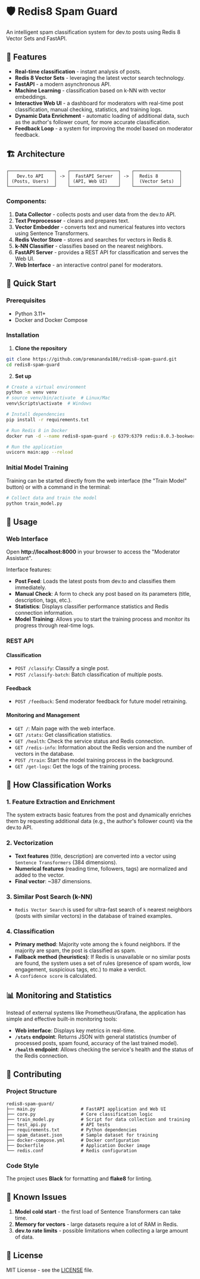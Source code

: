# 🛡️ Redis8 Spam Guard

An intelligent spam classification system for dev.to posts using Redis 8 Vector Sets and FastAPI.

## 🎯 Features

- **Real-time classification** - instant analysis of posts.
- **Redis 8 Vector Sets** - leveraging the latest vector search technology.
- **FastAPI** - a modern asynchronous API.
- **Machine Learning** - classification based on k-NN with vector embeddings.
- **Interactive Web UI** - a dashboard for moderators with real-time post classification, manual checking, statistics, and training logs.
- **Dynamic Data Enrichment** - automatic loading of additional data, such as the author's follower count, for more accurate classification.
- **Feedback Loop** - a system for improving the model based on moderator feedback.

## 🏗️ Architecture

```
┌─────────────────┐    ┌──────────────────┐    ┌─────────────────┐
│   Dev.to API    │ -> │  FastAPI Server  │ -> │  Redis 8        │
│ (Posts, Users)  │    │ (API, Web UI)    │    │  (Vector Sets)  │
└─────────────────┘    └──────────────────┘    └─────────────────┘
```

### Components:

1. **Data Collector** - collects posts and user data from the dev.to API.
2. **Text Preprocessor** - cleans and prepares text.
3. **Vector Embedder** - converts text and numerical features into vectors using Sentence Transformers.
4. **Redis Vector Store** - stores and searches for vectors in Redis 8.
5. **k-NN Classifier** - classifies based on the nearest neighbors.
6. **FastAPI Server** - provides a REST API for classification and serves the Web UI.
7. **Web Interface** - an interactive control panel for moderators.

## 🚀 Quick Start

### Prerequisites

- Python 3.11+
- Docker and Docker Compose

### Installation

1. **Clone the repository**
```bash
git clone https://github.com/premananda108/redis8-spam-guard.git
cd redis8-spam-guard
```

2. **Set up**
```bash
# Create a virtual environment
python -m venv venv
# source venv/bin/activate  # Linux/Mac
venv\Scripts\activate  # Windows

# Install dependencies
pip install -r requirements.txt

# Run Redis 8 in Docker
docker run -d --name redis8-spam-guard -p 6379:6379 redis:8.0.3-bookworm

# Run the application
uvicorn main:app --reload
```

### Initial Model Training

Training can be started directly from the web interface (the "Train Model" button) or with a command in the terminal:
```bash
# Collect data and train the model
python train_model.py
```

## 📖 Usage

### Web Interface

Open **http://localhost:8000** in your browser to access the "Moderator Assistant".

Interface features:
- **Post Feed**: Loads the latest posts from dev.to and classifies them immediately.
- **Manual Check**: A form to check any post based on its parameters (title, description, tags, etc.).
- **Statistics**: Displays classifier performance statistics and Redis connection information.
- **Model Training**: Allows you to start the training process and monitor its progress through real-time logs.

### REST API

#### Classification
- `POST /classify`: Classify a single post.
- `POST /classify-batch`: Batch classification of multiple posts.

#### Feedback
- `POST /feedback`: Send moderator feedback for future model retraining.

#### Monitoring and Management
- `GET /`: Main page with the web interface.
- `GET /stats`: Get classification statistics.
- `GET /health`: Check the service status and Redis connection.
- `GET /redis-info`: Information about the Redis version and the number of vectors in the database.
- `POST /train`: Start the model training process in the background.
- `GET /get-logs`: Get the logs of the training process.

## 🧠 How Classification Works

### 1. Feature Extraction and Enrichment
The system extracts basic features from the post and dynamically enriches them by requesting additional data (e.g., the author's follower count) via the dev.to API.

### 2. Vectorization
- **Text features** (title, description) are converted into a vector using `Sentence Transformers` (384 dimensions).
- **Numerical features** (reading time, followers, tags) are normalized and added to the vector.
- **Final vector**: ~387 dimensions.

### 3. Similar Post Search (k-NN)
- `Redis Vector Search` is used for ultra-fast search of `k` nearest neighbors (posts with similar vectors) in the database of trained examples.

### 4. Classification
- **Primary method**: Majority vote among the `k` found neighbors. If the majority are spam, the post is classified as spam.
- **Fallback method (heuristics)**: If Redis is unavailable or no similar posts are found, the system uses a set of rules (presence of spam words, low engagement, suspicious tags, etc.) to make a verdict.
- A `confidence score` is calculated.

## 📊 Monitoring and Statistics

Instead of external systems like Prometheus/Grafana, the application has simple and effective built-in monitoring tools:
- **Web interface**: Displays key metrics in real-time.
- **`/stats` endpoint**: Returns JSON with general statistics (number of processed posts, spam found, accuracy of the last trained model).
- **`/health` endpoint**: Allows checking the service's health and the status of the Redis connection.

## 🤝 Contributing

### Project Structure
```
redis8-spam-guard/
├── main.py                 # FastAPI application and Web UI
├── core.py                 # Core classification logic
├── train_model.py          # Script for data collection and training
├── test_api.py             # API tests
├── requirements.txt        # Python dependencies
├── spam_dataset.json       # Sample dataset for training
├── docker-compose.yml      # Docker configuration
├── Dockerfile              # Application Docker image
└── redis.conf              # Redis configuration
```

### Code Style
The project uses **Black** for formatting and **flake8** for linting.

## 🐛 Known Issues

1. **Model cold start** - the first load of Sentence Transformers can take time.
2. **Memory for vectors** - large datasets require a lot of RAM in Redis.
3. **dev.to rate limits** - possible limitations when collecting a large amount of data.

## 📄 License

MIT License - see the [LICENSE](LICENSE) file.